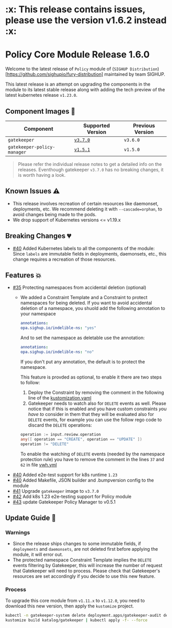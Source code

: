 <h1>:x: This release contains issues, please use the version v1.6.2 instead :x:</h1>

# Policy Core Module Release 1.6.0

Welcome to the latest release of `Policy` module of (`SIGHUP
Distribution`)[https://github.com/sighupio/fury-distribution] maintained by team
SIGHUP.

This latest release is an attempt on upgrading the components in the module to
its latest stable release along with adding the tech preview of the latest
kubernetes release `v1.23.0`.

## Component Images 🚢

| Component                   | Supported Version                                                                     | Previous Version |
|-----------------------------|---------------------------------------------------------------------------------------|------------------|
| `gatekeeper`                | [`v3.7.0`](https://github.com/open-policy-agent/gatekeeper/releases/tag/v3.7.0)       | `v3.6.0`         |
| `gatekeeper-policy-manager` | [`v1.5.1`](https://github.com/sighupio/gatekeeper-policy-manager/releases/tag/v0.5.1) | `v1.5.0`         |

> Please refer the individual release notes to get a detailed info on the
> releases. Eventhough gatekeeper `v3.7.0` has no breaking changes, it is worth having a look.

## Known Issues ⚠️

- This release involves recreation of certain resources like daemonset, deployments, etc. We recommend deleting it with `--cascade=orphan`, to avoid changes being made to the pods.
- We drop support of Kubernetes versions <= v1.19.x

## Breaking Changes 💔

- [#40](https://github.com/sighupio/module-policy/pull/40) Added Kubernetes labels to all the components of the module: Since `labels` are immutable fields in deployments, daemonsets, etc., this change requires a recreation of those resources.

## Features 💥

- [#35](https://github.com/sighupio/module-policy/pull/35) Protecting namespaces from accidental deletion (optional)
  - We added a Constraint Template and a Constraint to protect namespaces for being deleted. If you want to avoid accidental deletion of a namespace, you shuold add the following annotation to your namespace
    ```yaml
    annotations:
    opa.sighup.io/indelible-ns: "yes"
    ```

    And to set the namespace as deletable use the annotation:

    ```yaml
    annotations:
    opa.sighup.io/indelible-ns: "no"
    ```

    If you don't put any annotation, the default is to protect the namespace.

    This feature is provded as optional, to enable it there are two steps to follow:

    1. Deploy the Constraint by removing the comment in the following line of the [kustomization.yaml](../../katalog/gatekeeper/rules/constraints/kustomization.yaml)
    1. Gatekeeper needs to watch also for `DELETE` events as well. Please notice that if this is enabled and you have custom constraints *you have to* consider in them that they will be evaluated also for `DELETE` events, for example you can use the follow rego code to discard the `DELETE` operations:
    ```go
    operation := input.review.operation
    any([ operation == "CREATE", operation == "UPDATE" ])
    operation != "DELETE"
    ```
    To enable the watching of `DELETE` events (needed by the namespace protection rule) you have to remove the comment in the lines `37` and `62` in file [vwh.yml]((../../katalog/gatekeeper/core/vwh.yaml))
- [#40](https://github.com/sighupio/module-policy/pull/40) Added e2e-test support for k8s runtime `1.23`
- [#40](https://github.com/sighupio/module-policy/pull/40) Added Makefile, JSON builder and .bumpversion config to the module
- [#41](https://github.com/sighupio/module-policy/pull/41) Upgrade `gatekeeper` image to `v3.7.0`
- [#42](https://github.com/sighupio/module-policy/pull/42) Add k8s 1.23 e2e-testing support for Policy module
- [#43](https://github.com/sighupio/module-policy/pull/43) update Gatekeeper Policy Manager to v0.5.1

## Update Guide 🦮

### Warnings

- Since the release ships changes to some immutable fields, if `deployments` and `daemonsets`, are not deleted first before applying the module, it will error out.
- The protected namespace Constraint Template implies the `DELETE` events filtering by Gatekeeper, this will increase the number of request that Gatekeeper will need to process. Please check that Gatekeeper's resources are set accordingly if you decide to use this new feature.

### Process

To upgrade this core module from `v1.11.x` to `v1.12.0`, you need to download this new version, then apply the `kustomize` project.

```bash
kubectl -n gatekeeper-system delete deployment.apps/gatekeeper-audit deployment.apps/gatekeeper-controller-manager deployment.apps/gatekeeper-policy-manager --cascade=orphan # This delete deployments, ds, etc. so the newly added labels can be applied
kustomize build katalog/gatekeeper | kubectl apply -f- --force
```

